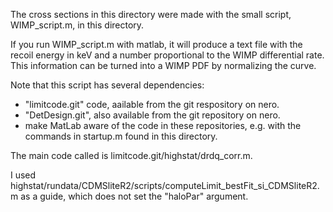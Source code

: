 The cross sections in this directory were made with the small script, WIMP_script.m, in this directory.

If you run WIMP_script.m with matlab, it will produce a text file with the recoil energy in keV and a number proportional to the WIMP differential rate.  This information can be turned into a WIMP PDF by normalizing the curve.

Note that this script has several dependencies:
 - "limitcode.git" code, aailable from the git respository on nero.
 - "DetDesign.git", also available from the git repository on nero.
 - make MatLab aware of the code in these repositories, e.g. with the commands in startup.m found in this directory.

The main code called is limitcode.git/highstat/drdq_corr.m.

I used  highstat/rundata/CDMSliteR2/scripts/computeLimit_bestFit_si_CDMSliteR2.m as a guide, which does not set the "haloPar" argument.
